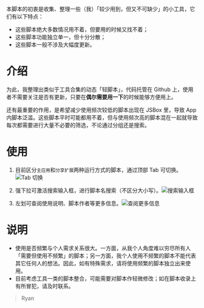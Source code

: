 本脚本的初衷是收集、整理一些（我）「较少用到，但又不可缺少」的小工具，它们有以下特点：
- 这些脚本绝大多数情况用不着，但要用的时候又找不着；
- 这些脚本功能独立单一，但十分分散；
- 这些脚本一般不涉及大幅度更新。

# 介绍
为此，我整理出类似于工具合集的动态「轻脚本」，代码托管在 Github 上，使用者不需要关注是否有更新，只要在**偶尔需要用一下**的时候能够方便用上。

还有最重要的作用，是希望减少使用频次较低的脚本出现在 JSBox 里，导致 App 内脚本泛滥。这些脚本平时可能都用不着，但与使用频次高的脚本混在一起就导致每次都需要进行大量不必要的筛选，不论通过分组还是搜索。

# 使用
1. 目前区分`主应用`和`分享扩展`两种运行方式的脚本，通过顶部 Tab 可切换。![Tab 切换](https://olx97w61o.qnssl.com/jsbox/light-scripts1.jpg)

2. 强下拉可激活搜索输入框，进行脚本名搜索（不区分大小写）。![搜索输入框](https://olx97w61o.qnssl.com/jsbox/light-scripts2.jpg)

3. 左划可查阅使用说明、脚本作者等更多信息。![查阅更多信息](https://olx97w61o.qnssl.com/jsbox/light-scripts3.jpg)

# 说明
- 使用是否频繁与个人需求关系很大。一方面，从我个人角度难以穷尽所有人「需要但使用不频繁」的脚本；另一方面，我个人使用不频繁的脚本不能代表其它任何人的想法。因此，如有特殊需求，请将使用频繁的脚本独立出来使用。
- 目前考虑工具一类的脚本整合，可能需要对脚本作轻微修改；如在脚本收录上有所冒犯，请及时联系。

> Ryan